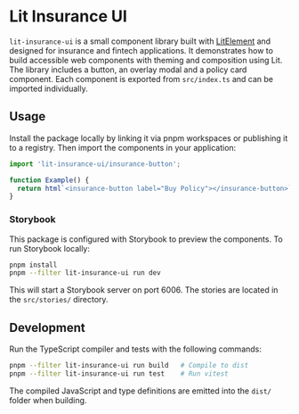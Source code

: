 # Lit Insurance UI

`lit-insurance-ui` is a small component library built with
[LitElement](https://lit.dev/) and designed for insurance and fintech
applications.  It demonstrates how to build accessible web components
with theming and composition using Lit.  The library includes a
button, an overlay modal and a policy card component.  Each component
is exported from `src/index.ts` and can be imported individually.

## Usage

Install the package locally by linking it via pnpm workspaces or
publishing it to a registry.  Then import the components in your
application:

```ts
import 'lit-insurance-ui/insurance-button';

function Example() {
  return html`<insurance-button label="Buy Policy"></insurance-button>`;
}
```

### Storybook

This package is configured with Storybook to preview the components.
To run Storybook locally:

```bash
pnpm install
pnpm --filter lit-insurance-ui run dev
```

This will start a Storybook server on port 6006.  The stories are
located in the `src/stories/` directory.

## Development

Run the TypeScript compiler and tests with the following commands:

```bash
pnpm --filter lit-insurance-ui run build   # Compile to dist
pnpm --filter lit-insurance-ui run test    # Run vitest
```

The compiled JavaScript and type definitions are emitted into the
`dist/` folder when building.

